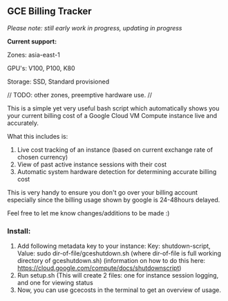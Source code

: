 ## GCE Billing Tracker

<i> Please note: still early work in progress, updating in progress </i>

<b> Current support: </b>

Zones: asia-east-1

GPU's: V100, P100, K80 

Storage: SSD, Standard provisioned 

// TODO: other zones, preemptive hardware use. //


This is a simple yet very useful bash script which automatically shows you your current billing cost of a Google Cloud VM Compute instance live and accurately.

What this includes is:
1. Live cost tracking of an instance (based on current exchange rate of chosen currency) 
2. View of past active instance sessions with their cost
3. Automatic system hardware detection for determining accurate billing cost

This is very handy to ensure you don't go over your billing account especially since the billing usage shown by google is 24-48hours delayed.

Feel free to let me know changes/additions to be made :)

### Install:

1. Add following metadata key to your instance:
Key: shutdown-script, Value: sudo dir-of-file/gceshutdown.sh
(where dir-of-file is full working directory of gceshutdown.sh)
(information on how to do this here: https://cloud.google.com/compute/docs/shutdownscript)
2. Run setup.sh (This will create 2 files: one for instance session logging, and one for viewing status
3. Now, you can use gcecosts in the terminal to get an overview of usage.
